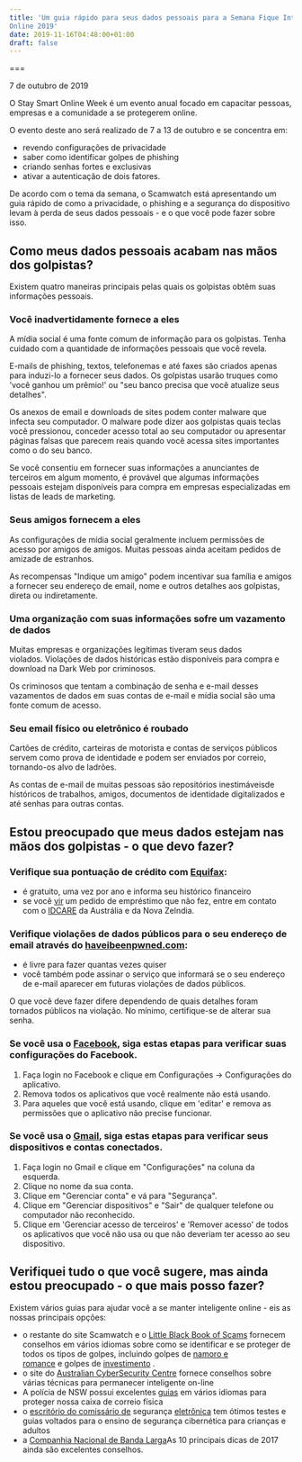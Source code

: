 ```yaml
---
title: 'Um guia rápido para seus dados pessoais para a Semana Fique Inteligente
Online 2019'
date: 2019-11-16T04:48:00+01:00
draft: false
---
```


  

===

7 de outubro de 2019

O Stay Smart Online Week é um evento anual focado em capacitar pessoas, empresas e a comunidade a se protegerem online.

O evento deste ano será realizado de 7 a 13 de outubro e se concentra em:

*   revendo configurações de privacidade
*   saber como identificar golpes de phishing
*   criando senhas fortes e exclusivas
*   ativar a autenticação de dois fatores.

De acordo com o tema da semana, o Scamwatch está apresentando um guia rápido de como a privacidade, o phishing e a segurança do dispositivo levam à perda de seus dados pessoais - e o que você pode fazer sobre isso.

Como meus dados pessoais acabam nas mãos dos golpistas?
-------------------------------------------------------

Existem quatro maneiras principais pelas quais os golpistas obtêm suas informações pessoais.

### Você inadvertidamente fornece a eles

A mídia social é uma fonte comum de informação para os golpistas. Tenha cuidado com a quantidade de informações pessoais que você revela.

E-mails de phishing, textos, telefonemas e até faxes são criados apenas para induzi-lo a fornecer seus dados. Os golpistas usarão truques como 'você ganhou um prêmio!' ou "seu banco precisa que você atualize seus detalhes".

Os anexos de email e downloads de sites podem conter malware que infecta seu computador. O malware pode dizer aos golpistas quais teclas você pressionou, conceder acesso total ao seu computador ou apresentar páginas falsas que parecem reais quando você acessa sites importantes como o do seu banco.

Se você consentiu em fornecer suas informações a anunciantes de terceiros em algum momento, é provável que algumas informações pessoais estejam disponíveis para compra em empresas especializadas em listas de leads de marketing.

### Seus amigos fornecem a eles

As configurações de mídia social geralmente incluem permissões de acesso por amigos de amigos. Muitas pessoas ainda aceitam pedidos de amizade de estranhos.

As recompensas "Indique um amigo" podem incentivar sua família e amigos a fornecer seu endereço de email, nome e outros detalhes aos golpistas, direta ou indiretamente.

### Uma organização com suas informações sofre um vazamento de dados

Muitas empresas e organizações legítimas tiveram seus dados violados. Violações de dados históricas estão disponíveis para compra e download na Dark Web por criminosos.

Os criminosos que tentam a combinação de senha e e-mail desses vazamentos de dados em suas contas de e-mail e mídia social são uma fonte comum de acesso.

### Seu email físico ou eletrônico é roubado

Cartões de crédito, carteiras de motorista e contas de serviços públicos servem como prova de identidade e podem ser enviados por correio, tornando-os alvo de ladrões.

As contas de e-mail de muitas pessoas são repositórios inestimáveis ​​de históricos de trabalhos, amigos, documentos de identidade digitalizados e até senhas para outras contas.

Estou preocupado que meus dados estejam nas mãos dos golpistas - o que devo fazer?
----------------------------------------------------------------------------------

### Verifique sua pontuação de crédito com [Equifax](http://www.equifax.com.au/):

*   é gratuito, uma vez por ano e informa seu histórico financeiro
*   se você [vir](https://www.idcare.org/contact/contact-us) um pedido de empréstimo que não fez, entre em contato com o [IDCARE](https://www.idcare.org/contact/contact-us) da Austrália e da Nova Zelndia[](https://www.idcare.org/contact/contact-us).

### Verifique violações de dados públicos para o seu endereço de email através do [haveibeenpwned.com](https://haveibeenpwned.com/):

*   é livre para fazer quantas vezes quiser
*   você também pode assinar o serviço que informará se o seu endereço de e-mail aparecer em futuras violações de dados públicos.

O que você deve fazer difere dependendo de quais detalhes foram tornados públicos na violação. No mínimo, certifique-se de alterar sua senha.

### Se você usa o [Facebook](http://www.facebook.com/), siga estas etapas para verificar suas configurações do Facebook.

1.  Faça login no Facebook e clique em Configurações -> Configurações do aplicativo.
2.  Remova todos os aplicativos que você realmente não está usando.
3.  Para aqueles que você está usando, clique em 'editar' e remova as permissões que o aplicativo não precise funcionar.

### Se você usa o [Gmail](http://www.gmail.com/), siga estas etapas para verificar seus dispositivos e contas conectados.

1.  Faça login no Gmail e clique em "Configurações" na coluna da esquerda.
2.  Clique no nome da sua conta.
3.  Clique em "Gerenciar conta" e vá para "Segurança".
4.  Clique em "Gerenciar dispositivos" e "Sair" de qualquer telefone ou computador não reconhecido.
5.  Clique em 'Gerenciar acesso de terceiros' e 'Remover acesso' de todos os aplicativos que você não usa ou que não deveriam ter acesso ao seu dispositivo.

Verifiquei tudo o que você sugere, mas ainda estou preocupado - o que mais posso fazer?
---------------------------------------------------------------------------------------

Existem vários guias para ajudar você a se manter inteligente online - eis as nossas principais opções:

*   o restante do site Scamwatch e o [Little Black Book of Scams](https://www.accc.gov.au/publications/the-little-black-book-of-scams) fornecem conselhos em vários idiomas sobre como se identificar e se proteger de todos os tipos de golpes, incluindo golpes de [namoro e romance](https://www.scamwatch.gov.au/types-of-scams/dating-romance) e golpes de [investimento](https://www.scamwatch.gov.au/types-of-scams/investments) .
*   o site do [Australian Cyber ​​Security Centre](https://www.cyber.gov.au/advice) fornece conselhos sobre várias técnicas para permanecer inteligente on-line
*   A polícia de NSW possui excelentes [guias](https://www.police.nsw.gov.au/safety_and_prevention/safe_and_secure/resources_-_fact_sheets_and_videos/protect_yourself_from_mail_theft) em vários idiomas para proteger nossa caixa de correio física
*   o [escritório do comissário de](https://www.esafety.gov.au/) segurança [eletrônica](https://www.esafety.gov.au/) tem ótimos testes e guias voltados para o ensino de segurança cibernética para crianças e adultos
*   a [Companhia Nacional de Banda Larga](https://www.nbnco.com.au/blog/education/privacy-awareness-week-2017)As 10 principais dicas de 2017 ainda são excelentes conselhos.